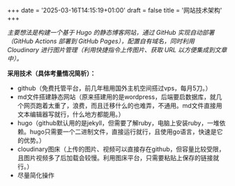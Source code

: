 +++
date =  '2025-03-16T14:15:19+01:00' 
draft = false
title = '网站技术架构'
+++

*主要想法是构建一个基于 Hugo 的静态博客网站，通过 GitHub 实现自动部署（GitHub Actions 部署到 GitHub Pages），配置自有域名，同时利用 Cloudinary 进行图片管理（利用快捷指令上传图片、获取 URL 以方便集成到文章中）。*

**采用技术（具体考量情况简析）：**
- github（免费托管平台，前几年租用国外主机空间搭过vps，每月5刀。）
- md文件搭建静态网站（原来搭建用的是wordpress，后端要启数据库，就几个网页跑着太重了，浪费，而且迁移什么的也难弄，不通用。md文件直接用文本编辑器写就行，什么地方都能用。）
- hugo（github默认用的是jekyll，但需要了解ruby，电脑上安装ruby，一堆依赖。hugo只需要一个二进制文件，直接运行就行，且使用go语言，快速是它的优势。）
- cloudinary图床（上传的图片、视频可以直接存在github，但容量比较受限，且图片视频多了后加载会较慢。利用图床平台，只需要粘贴上保存的链接就行。）
- 尽量简化操作
